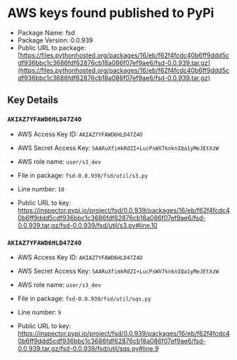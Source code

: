 # AWS keys found published to PyPi

* Package Name: fsd
* Package Version: 0.0.939
* Public URL to package: [https://files.pythonhosted.org/packages/16/eb/f62f4fcdc40b6ff9ddd5cdf936bbc1c3686fdf62876cb18a086f07ef9ae6/fsd-0.0.939.tar.gz](https://files.pythonhosted.org/packages/16/eb/f62f4fcdc40b6ff9ddd5cdf936bbc1c3686fdf62876cb18a086f07ef9ae6/fsd-0.0.939.tar.gz)

## Key Details

### `AKIAZ7YFAWD6HLD47Z4O`

* AWS Access Key ID: `AKIAZ7YFAWD6HLD47Z4O`
* AWS Secret Access Key: `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` 
* AWS role name: `user/s3_dev`
* File in package: `fsd-0.0.939/fsd/util/s3.py`
* Line number: `10`

* Public URL to key: https://inspector.pypi.io/project/fsd/0.0.939/packages/16/eb/f62f4fcdc40b6ff9ddd5cdf936bbc1c3686fdf62876cb18a086f07ef9ae6/fsd-0.0.939.tar.gz/fsd-0.0.939/fsd/util/s3.py#line.10



### `AKIAZ7YFAWD6HLD47Z4O`

* AWS Access Key ID: `AKIAZ7YFAWD6HLD47Z4O`
* AWS Secret Access Key: `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` 
* AWS role name: `user/s3_dev`
* File in package: `fsd-0.0.939/fsd/util/sqs.py`
* Line number: `9`

* Public URL to key: https://inspector.pypi.io/project/fsd/0.0.939/packages/16/eb/f62f4fcdc40b6ff9ddd5cdf936bbc1c3686fdf62876cb18a086f07ef9ae6/fsd-0.0.939.tar.gz/fsd-0.0.939/fsd/util/sqs.py#line.9


